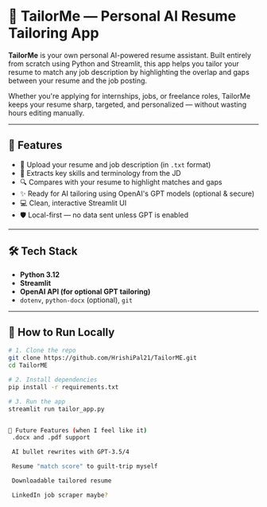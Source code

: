 # 🧠 TailorMe — Personal AI Resume Tailoring App

**TailorMe** is your own personal AI-powered resume assistant. Built entirely from scratch using Python and Streamlit, this app helps you tailor your resume to match any job description by highlighting the overlap and gaps between your resume and the job posting.

Whether you're applying for internships, jobs, or freelance roles, TailorMe keeps your resume sharp, targeted, and personalized — without wasting hours editing manually.

---

## 🔧 Features

- 📄 Upload your resume and job description (in `.txt` format)
- 🤖 Extracts key skills and terminology from the JD
- 🔍 Compares with your resume to highlight matches and gaps
- ✨ Ready for AI tailoring using OpenAI's GPT models (optional & secure)
- 💻 Clean, interactive Streamlit UI
- 🛡️ Local-first — no data sent unless GPT is enabled

---


## 🛠 Tech Stack

- **Python 3.12**
- **Streamlit**
- **OpenAI API (for optional GPT tailoring)**
- `dotenv`, `python-docx` (optional), `git`

---

## 🏁 How to Run Locally

```bash
# 1. Clone the repo
git clone https://github.com/HrishiPal21/TailorME.git
cd TailorME

# 2. Install dependencies
pip install -r requirements.txt

# 3. Run the app
streamlit run tailor_app.py


🧪 Future Features (when I feel like it)
 .docx and .pdf support

 AI bullet rewrites with GPT-3.5/4

 Resume "match score" to guilt-trip myself

 Downloadable tailored resume

 LinkedIn job scraper maybe?



